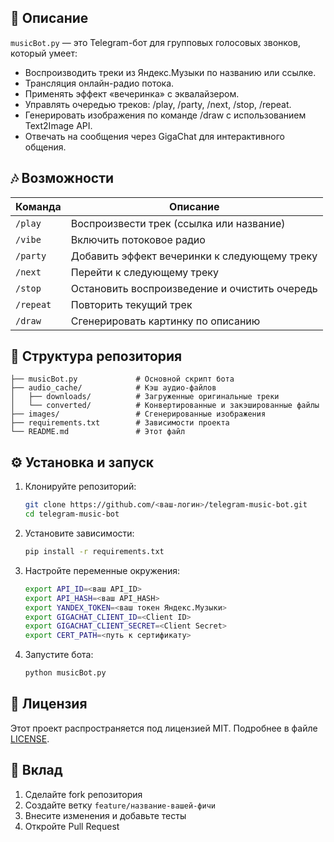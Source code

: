 ## 📖 Описание

`musicBot.py` — это Telegram-бот для групповых голосовых звонков, который умеет:

- Воспроизводить треки из Яндекс.Музыки по названию или ссылке.
- Трансляция онлайн-радио потока.
- Применять эффект «вечеринка» с эквалайзером.
- Управлять очередью треков: /play, /party, /next, /stop, /repeat.
- Генерировать изображения по команде /draw с использованием Text2Image API.
- Отвечать на сообщения через GigaChat для интерактивного общения.

## 🎶 Возможности

| Команда       | Описание                                          |
|---------------|---------------------------------------------------|
| `/play`       | Воспроизвести трек (ссылка или название)           |
| `/vibe`       | Включить потоковое радио                          |
| `/party`      | Добавить эффект вечеринки к следующему треку       |
| `/next`       | Перейти к следующему треку                        |
| `/stop`       | Остановить воспроизведение и очистить очередь     |
| `/repeat`     | Повторить текущий трек                            |
| `/draw`       | Сгенерировать картинку по описанию                 |

## 📂 Структура репозитория

```text
├── musicBot.py             # Основной скрипт бота
├── audio_cache/            # Кэш аудио-файлов
│   ├── downloads/          # Загруженные оригинальные треки
│   └── converted/          # Конвертированные и закэшированные файлы
├── images/                 # Сгенерированные изображения
├── requirements.txt        # Зависимости проекта
└── README.md               # Этот файл
```

## ⚙️ Установка и запуск

1. Клонируйте репозиторий:
   ```bash
   git clone https://github.com/<ваш-логин>/telegram-music-bot.git
   cd telegram-music-bot
   ```
2. Установите зависимости:
   ```bash
   pip install -r requirements.txt
   ```
3. Настройте переменные окружения:
   ```bash
   export API_ID=<ваш API_ID>
   export API_HASH=<ваш API_HASH>
   export YANDEX_TOKEN=<ваш токен Яндекс.Музыки>
   export GIGACHAT_CLIENT_ID=<Client ID>
   export GIGACHAT_CLIENT_SECRET=<Client Secret>
   export CERT_PATH=<путь к сертификату>
   ```
4. Запустите бота:
   ```bash
   python musicBot.py
   ```

## 📜 Лицензия

Этот проект распространяется под лицензией MIT. Подробнее в файле [LICENSE](LICENSE).

## 🤝 Вклад

1. Сделайте fork репозитория
2. Создайте ветку `feature/название-вашей-фичи`
3. Внесите изменения и добавьте тесты
4. Откройте Pull Request
